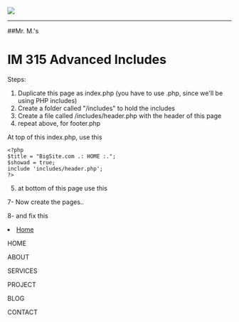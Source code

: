 ![](http://upload.wikimedia.org/wikipedia/en/1/1d/Confederation_college_logo.jpg)



---
##Mr. M.'s
# IM 315 Advanced Includes


Steps:

1. Duplicate this page as index.php  (you  have to use .php, since we'll be using PHP includes)
2. Create a folder called "/includes"  to hold the includes
3. Create a file called /includes/header.php with the header of this page
4. repeat above, for footer.php


At top of this index.php, use this
```
<?php
$title = "BigSite.com .: HOME :.";
$showad = true;
include 'includes/header.php';
?>
```


5.  at bottom of this page use this
<?php include 'includes/footer.php'; ?>


7- Now create the pages..


8-  and fix this
<li class="current"><a href="index.html">Home</a></li>



HOME  

ABOUT

SERVICES

PROJECT

BLOG

CONTACT
